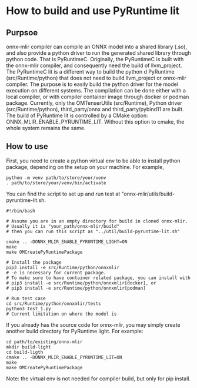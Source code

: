 # How to build and use PyRuntime lit

## Purpsoe

onnx-mlir compiler can compile an ONNX model into a shared library (.so), and also provide a python driver to run the generated shared library through python code. That is PyRuntimeC. Originally, the PyRuntimeC is built with the onnx-mlir compiler, and consequently need the build of llvm_project. The PyRuntimeC lit is a different way to build the python d PyRuntime (src/Runtime/python) that does not need to
build llvm_project or onnx-mlir compiler. The purpose is to easily build the python driver for the model execution on different systems. The compilation can be done either with a local compiler, or with compiler container image through docker or podman package.
Currently, only the OMTenserUtils (src/Runtime), Python driver (src/Runtime/python), third_party/onnx and third_party/pybind11 are built.
The build of PyRuntime lit is controlled by a CMake option: ONNX_MLIR_ENABLE_PYRUNTIME_LIT. Without this option to cmake, the whole system remains the same.

## How to use
First, you need to create a python virtual env to be able to install python package, depending on the setup on your machine. For example,
```
python -m venv path/to/store/your/venv
. path/to/store/your/venv/bin/activate
```
You can find the script to set up and run test  at "onnx-mlir/utils/build-pyruntime-lit.sh.

```
#!/bin/bash

# Assume you are in an empty directory for build in cloned onnx-mlir.
# Usually it is "your_path/onnx-mlir/build"
# then you can run this script as "../util/build-pyruntime-lit.sh"

cmake .. -DONNX_MLIR_ENABLE_PYRUNTIME_LIGHT=ON
make
make OMCreatePyRuntimePackage

# Install the package
pip3 install -e src/Runtime/python/onnxmlir
# -e is necessary for current package.
# To make sure to have container related package, you can install with
# pip3 install -e src/Runtime/python/onnxmlir[docker], or
# pip3 install -e src/Runtime/python/onnxmlir[podman]

# Run test case
cd src/Runtime/python/onnxmlir/tests
python3 test_1.py
# Current limitation on where the model is
```

If you already has the source code for onnx-mlir, you may simply create another build directory for PyRuntime light. For example:
```
cd path/to/existing/onnx-mlir
mkdir build-light
cd build-ligth
cmake .. -DONNX_MLIR_ENABLE_PYRUNTIME_LIT=ON
make
make OMCreatePyRuntimePackage

```
Note: the virtual env is not needed for compiler build, but only for pip install.
